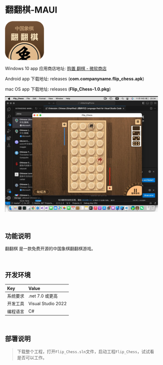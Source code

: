 # 翻翻棋-MAUI

![](ScreenShot/logo.png)


 Windows 10 app 应用商店地址: 
[购置 翻棋 - 微软商店](https://www.microsoft.com/store/productId/9PFM18FL44FF)   

Android app 下载地址: releases (**com.companyname.flip_chess.apk**)

mac OS app 下载地址: releases (**Flip_Chess-1.0.pkg**)

![](ScreenShot/thumbail.jpg)

<br/>

## 功能说明

翻翻棋 是一款免费开源的中国象棋翻翻棋游戏。


<br/>

## 开发环境

|Key|Value|
|:-|:-|
|系统要求| .net 7.0 或更高|
|开发工具|Visual Studio 2022|
|编程语言|C#|


<br/>

## 部署说明

> 下载整个工程，打开`Flip_Chess.sln`文件，启动工程`Flip_Chess`，试试看是否可以工作。